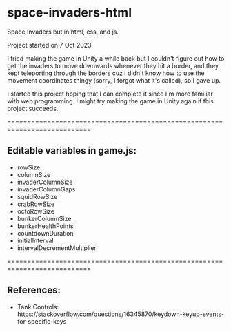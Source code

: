 # space-invaders-html

Space Invaders but in html, css, and js.

Project started on 7 Oct 2023.

I tried making the game in Unity a while back but I couldn't figure out how to get the invaders to move downwards whenever they hit a border, and they kept teleporting through the borders cuz I didn't know how to use the movement coordinates thingy (sorry, I forgot what it's called), so I gave up.

I started this project hoping that I can complete it since I'm more familiar with web programming. I might try making the game in Unity again if this project succeeds.

===========================================================================

## Editable variables in <b>game.js</b>:
<ul>
    <li>rowSize</li>
    <li>columnSize</li>
    <li>invaderColumnSize</li>
    <li>invaderColumnGaps</li>
    <li>squidRowSize</li>
    <li>crabRowSize</li>
    <li>octoRowSize</li>
    <li>bunkerColumnSize</li>
    <li>bunkerHealthPoints</li>
    <li>countdownDuration</li>
    <li>initialInterval</li>
    <li>intervalDecrementMultiplier</li>
</ul>

===========================================================================

## References:
<ul>
    <li>
        Tank Controls: <br>
        https://stackoverflow.com/questions/16345870/keydown-keyup-events-for-specific-keys
    </li>
</ul>
